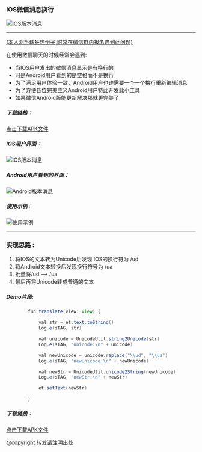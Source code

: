 ### IOS微信消息换行

![IOS版本消息](pics/icon.png)

---

  [(本人羽毛球狂热份子,时常在微信群内报名遇到此问题)]()

  在使用微信聊天的时候经常会遇到:
  * 当IOS用户发出的微信消息显示是有换行的
  * 可是Android用户看到的是空格而不是换行
  * 为了满足用户体验一致，Android用户也许需要一个一个换行重新编辑消息
  * 为了方便各位完美主义Android用户特此开发此小工具
  * 如果微信Android版能更新解决那就更完美了


##### 下载链接：

[点击下载APK文件](https://github.com/zabio/WxWrap/blob/master/sample.apk?raw=true)



##### IOS用户界面：

![IOS版本消息](pics/wx-ios.jpg)

##### Android用户看到的界面：

![Android版本消息](pics/wx-android.jpg)

##### 使用示例 :

![使用示例](pics/wx.gif)

----

### 实现思路 :

1. 将IOS的文本转为Unicode后发现 IOS的换行符为 /ud
2. 将Android文本转换后发现换行符号为 /ua
3. 批量将/ud --> /ua
4. 最后再将Unicode转成普通的文本

##### Demo片段:

```java
        fun translate(view: View) {

            val str = et.text.toString()
            Log.e(sTAG, str)

            val unicode = UnicodeUtil.string2Unicode(str)
            Log.e(sTAG, "unicode:\n" + unicode)

            val newUnicode = unicode.replace("\\ud", "\\ua")
            Log.e(sTAG, "newUnicode:\n" + newUnicode)

            val newStr = UnicodeUtil.unicode2String(newUnicode)
            Log.e(sTAG, "newStr:\n" + newStr)

            et.setText(newStr)

        }

```

##### 下载链接：

[点击下载APK文件](https://github.com/zabio/WxWrap/blob/master/sample.apk?raw=true)

[@copyright]() 转发请注明出处
